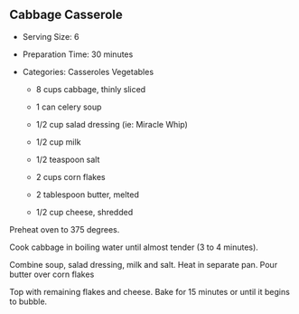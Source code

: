 ## Cabbage Casserole
* Serving Size: 6
* Preparation Time: 30 minutes
* Categories: Casseroles Vegetables

    * 8   cups cabbage, thinly sliced

    * 1   can celery soup

    * 1/2 cup salad dressing (ie: Miracle Whip)

    * 1/2 cup milk

    * 1/2 teaspoon salt

    * 2   cups corn flakes

    * 2   tablespoon butter, melted

    * 1/2 cup cheese, shredded

Preheat oven to 375 degrees.

Cook cabbage in boiling water until almost tender (3 to 4 minutes).

Combine soup, salad dressing, milk and salt. Heat in separate pan. Pour butter
over corn flakes

Top with remaining flakes and cheese. Bake for 15 minutes or until it begins to bubble.
